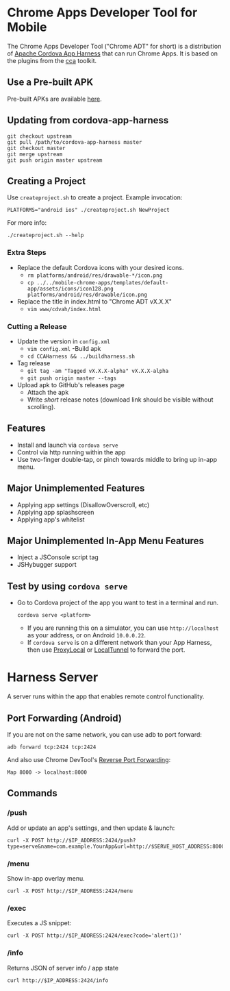 # Chrome Apps Developer Tool for Mobile

The Chrome Apps Developer Tool ("Chrome ADT" for short) is a distribution of
[Apache Cordova App Harness](https://git-wip-us.apache.org/repos/asf/cordova-app-harness.git)
that can run Chrome Apps. It is based on the plugins from the
[cca](https://github.com/MobileChomeApps/mobile-chrome-apps) toolkit.

## Use a Pre-built APK
Pre-built APKs are available [here](https://github.com/MobileChromeApps/harness/releases).

## Updating from cordova-app-harness

    git checkout upstream
    git pull /path/to/cordova-app-harness master
    git checkout master
    git merge upstream
    git push origin master upstream

## Creating a Project
Use `createproject.sh` to create a project. Example invocation:

    PLATFORMS="android ios" ./createproject.sh NewProject

For more info:

    ./createproject.sh --help

### Extra Steps

- Replace the default Cordova icons with your desired icons.
  - `rm platforms/android/res/drawable-*/icon.png`
  - `cp ../../mobile-chrome-apps/templates/default-app/assets/icons/icon128.png platforms/android/res/drawable/icon.png`
- Replace the title in index.html to "Chrome ADT vX.X.X"
  - `vim www/cdvah/index.html`

### Cutting a Release

- Update the version in `config.xml`
  - `vim config.xml`
-Build apk
  - `cd CCAHarness && ../buildharness.sh`
- Tag release
  - `git tag -am "Tagged vX.X.X-alpha" vX.X.X-alpha`
  - `git push origin master --tags`
- Upload apk to GitHub's releases page
  - Attach the apk
  - Write *short* release notes (download link should be visible without scrolling).

## Features
* Install and launch via `cordova serve`
* Control via http running within the app
* Use two-finger double-tap, or pinch towards middle to bring up in-app menu.

## Major Unimplemented Features
* Applying app settings (DisallowOverscroll, etc)
* Applying app splashscreen
* Applying app's whitelist

## Major Unimplemented In-App Menu Features
* Inject a JSConsole script tag
* JSHybugger support

## Test by using `cordova serve`
* Go to Cordova project of the app you want to test in a terminal and run.

      cordova serve <platform>

  * If you are running this on a simulator, you can use `http://localhost` as your address, or on Android `10.0.0.22`.
  * If `cordova serve` is on a different network than your App Harness, then use [ProxyLocal](http://proxylocal.com/) or [LocalTunnel](http://progrium.com/localtunnel/) to forward the port.

# Harness Server

A server runs within the app that enables remote control functionality.

## Port Forwarding (Android)

If you are not on the same network, you can use adb to port forward:

    adb forward tcp:2424 tcp:2424

And also use Chrome DevTool's [Reverse Port Forwarding](https://developers.google.com/chrome-developer-tools/docs/remote-debugging#reverse-port-forwarding):

    Map 8000 -> localhost:8000

## Commands

### /push

Add or update an app's settings, and then update & launch:

    curl -X POST http://$IP_ADDRESS:2424/push?type=serve&name=com.example.YourApp&url=http://$SERVE_HOST_ADDRESS:8000

### /menu

Show in-app overlay menu.

    curl -X POST http://$IP_ADDRESS:2424/menu

### /exec

Executes a JS snippet:

    curl -X POST http://$IP_ADDRESS:2424/exec?code='alert(1)'

### /info

Returns JSON of server info / app state

    curl http://$IP_ADDRESS:2424/info

